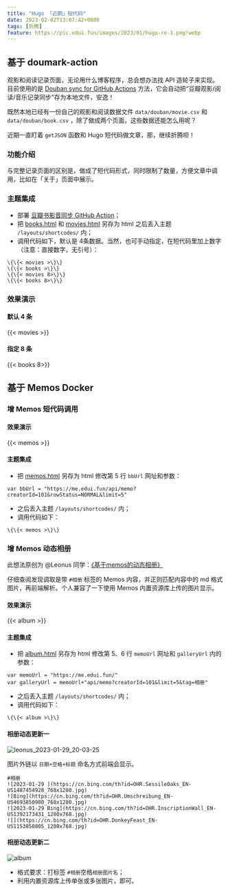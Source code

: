 ```yaml
---
title: "Hugo 「近期」短代码"
date: 2023-02-02T13:07:42+0800
tags: [折腾]
feature: https://pic.edui.fun/images/2023/01/hugo-re-1.png!webp
---
```


## 基于 doumark-action

观影和阅读记录页面，无论用什么博客程序，总会想办法找 API 造轮子来实现。目前使用的是 [Douban sync for GitHub Actions](https://github.com/lizheming/doumark-action) 方法，它会自动把“豆瓣观影/阅读/音乐记录同步”存为本地文件，安逸！

既然本地已经有一份自己的观影和阅读数据文件 `data/douban/movie.csv` 和  `data/douban/book.csv` ，除了做成两个页面，这些数据还能怎么用呢？

<!--more-->

近期一直盯着 `getJSON` 函数和 Hugo 短代码做文章，那，继续折腾呗！

### 功能介绍

与完整记录页面的区别是，做成了短代码形式，同时限制了数量，方便文章中调用，比如在「关于」页面中展示。

### 主题集成

- 部署 [豆瓣书影音同步 GitHub Action](https://imnerd.org/doumark.html)；
- 把 [books.html](https://github.com/lmm214/immmmm/blob/master/themes/hello-friend/layouts/shortcodes/books.html) 和 [movies.html](https://github.com/lmm214/immmmm/blob/master/themes/hello-friend/layouts/shortcodes/movies.html) 另存为 html 之后丢入主题 `/layouts/shortcodes/` 内；
- 调用代码如下，默认是 4条数据。当然，也可手动指定，在短代码里加上数字（注意：直接数字，无引号）：

```
\{\{< movies >\}\}
\{\{< books >\}\}
\{\{< movies 8>\}\}
\{\{< books 8>\}\}
```

### 效果演示

#### 默认 4 条

{{< movies >}}

#### 指定 8 条

{{< books 8>}}

## 基于 Memos Docker

### 增 Memos 短代码调用

#### 效果演示

{{< memos >}}

#### 主题集成

- 把 [memos.html](https://github.com/lmm214/immmmm/blob/master/themes/hello-friend/layouts/shortcodes/memos.html) 另存为 html 修改第 5 行 `bbUrl` 网址和参数：

```
var bbUrl = "https://me.edui.fun/api/memo?creatorId=101&rowStatus=NORMAL&limit=5"
```

- 之后丢入主题 `/layouts/shortcodes/` 内；
- 调用代码如下：

```
\{\{< memos >\}\}
```

### 增 Memos 动态相册

此想法原创为 @Leonus 同学：[《基于memos的动态相册》](https://blog.leonus.cn/2023/photos.html)

仔细查阅发现调取是带 `#相册` 标签的 Memos 内容，并正则匹配内容中的 md 格式图片，再前端解析。个人兼容了一下使用 Memos 内置资源库上传的图片显示。

#### 效果演示

{{< album >}}

#### 主题集成

- 把 [album.html](https://github.com/lmm214/immmmm/blob/master/themes/hello-friend/layouts/shortcodes/album.html) 另存为 html 修改第 5、6 行 `memoUrl` 网址和 `galleryUrl` 内的参数：

```
var memoUrl = "https://me.edui.fun/"
var galleryUrl = memoUrl+"api/memo?creatorId=101&limit=5&tag=相册"
```

- 之后丢入主题 `/layouts/shortcodes/` 内；
- 调用代码如下：

```
\{\{< album >\}\}
```

#### 相册动态更新一

![leonus_2023-01-29_20-03-25](https://pic.edui.fun/images/2023/01/leonus_2023-01-29_20-03-25.png!webp)

图片外链以 `日期+空格+标题` 命名方式前端会显示。

```
#相册 
![2023-01-29 ](https://cn.bing.com/th?id=OHR.SessileOaks_EN-US1487454928_768x1280.jpg)
![Bing](https://cn.bing.com/th?id=OHR.Umschreibung_EN-US4693850900_768x1280.jpg)
![2023-01-29 Bing](https://cn.bing.com/th?id=OHR.InscriptionWall_EN-US1392173431_1280x768.jpg)
![](https://cn.bing.com/th?id=OHR.DonkeyFeast_EN-US1153850805_1280x768.jpg)
```

#### 相册动态更新二

![album](https://pic.edui.fun/images/2023/01/album.png)

- 格式要求：打标签 `#相册`空格`相册图片名`；
- 利用内置资源库上传单张或多张图片，即可。